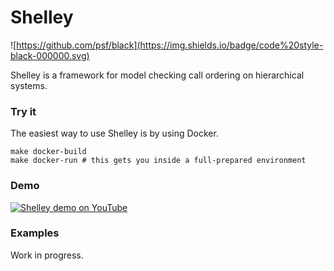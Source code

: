 # Shelley
![https://github.com/psf/black](https://img.shields.io/badge/code%20style-black-000000.svg)

Shelley is a framework for model checking call ordering on hierarchical systems.

### Try it

The easiest way to use Shelley is by using Docker.

```
make docker-build
make docker-run # this gets you inside a full-prepared environment
```

### Demo

[![Shelley demo on YouTube](https://img.youtube.com/vi/ZiGPZRQHTWc/0.jpg)](https://www.youtube.com/watch?v=ZiGPZRQHTWc "Shelley demo on YouTube")


### Examples

Work in progress.